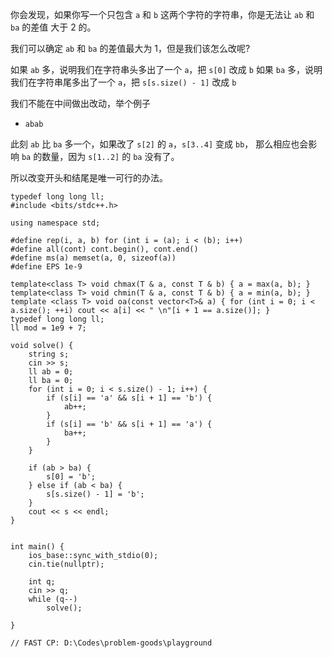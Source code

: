 你会发现，如果你写一个只包含 `a` 和 `b` 这两个字符的字符串，你是无法让 `ab` 和 `ba` 的差值
大于 2 的。

我们可以确定 `ab` 和 `ba` 的差值最大为 1，但是我们该怎么改呢?

如果 `ab` 多，说明我们在字符串头多出了一个 `a`，把 `s[0]` 改成 `b`
如果 `ba` 多，说明我们在字符串尾多出了一个 `a`，把 `s[s.size() - 1]` 改成 `b`

我们不能在中间做出改动，举个例子
- `abab`
  
此刻 `ab` 比 `ba` 多一个，如果改了 `s[2]` 的 `a`，`s[3..4]` 变成 `bb`，
那么相应也会影响 `ba` 的数量，因为 `s[1..2]` 的 `ba` 没有了。

所以改变开头和结尾是唯一可行的办法。


```
typedef long long ll;
#include <bits/stdc++.h>

using namespace std;

#define rep(i, a, b) for (int i = (a); i < (b); i++)
#define all(cont) cont.begin(), cont.end()
#define ms(a) memset(a, 0, sizeof(a))
#define EPS 1e-9
	
template<class T> void chmax(T & a, const T & b) { a = max(a, b); } 
template<class T> void chmin(T & a, const T & b) { a = min(a, b); } 
template <class T> void oa(const vector<T>& a) { for (int i = 0; i < a.size(); ++i) cout << a[i] << " \n"[i + 1 == a.size()]; }
typedef long long ll;
ll mod = 1e9 + 7;

void solve() {
    string s;
	cin >> s;
	ll ab = 0;
	ll ba = 0;
	for (int i = 0; i < s.size() - 1; i++) {
		if (s[i] == 'a' && s[i + 1] == 'b') {
			ab++;
		}
		if (s[i] == 'b' && s[i + 1] == 'a') {
			ba++;
		}
	}
	
	if (ab > ba) {
		s[0] = 'b';
	} else if (ab < ba) {
		s[s.size() - 1] = 'b';
	}
	cout << s << endl;
}

	
int main() {
	ios_base::sync_with_stdio(0);
	cin.tie(nullptr);
	
	int q;
	cin >> q;
	while (q--)
		solve();
	
}

// FAST CP: D:\Codes\problem-goods\playground
```